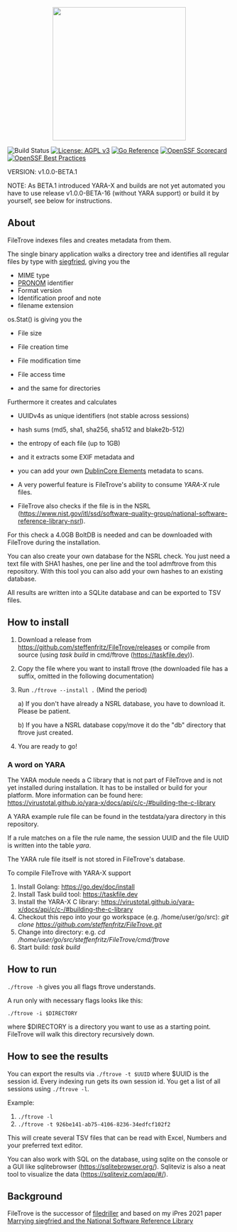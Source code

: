 <p align="center">
<img src="https://github.com/steffenfritz/FileTrove/assets/16431534/b8c1456d-08bb-48bb-afcf-5e99db8466b9" width="300">
</p>




![Build Status](https://github.com/steffenfritz/FileTrove/actions/workflows/buildstatus.yml/badge.svg)
[![License: AGPL v3](https://img.shields.io/badge/License-AGPL_v3-blue.svg)](https://www.gnu.org/licenses/agpl-3.0)
[![Go Reference](https://pkg.go.dev/badge/github.com/steffenfritz/FileTrove.svg)](https://pkg.go.dev/github.com/steffenfritz/FileTrove)
[![OpenSSF Scorecard](https://api.scorecard.dev/projects/github.com/steffenfritz/FileTrove/badge)](https://scorecard.dev/viewer/?uri=github.com/steffenfritz/FileTrove)
[![OpenSSF Best Practices](https://www.bestpractices.dev/projects/8952/badge)](https://www.bestpractices.dev/projects/8952)


VERSION: v1.0.0-BETA.1

NOTE: As BETA.1 introduced YARA-X and builds are not yet automated you have to use release v1.0.0-BETA-16 (without YARA support) or build it by yourself, see below for instructions.


## About

FileTrove indexes files and creates metadata from them.

The single binary application walks a directory tree and identifies all regular files by type with [siegfried](https://github.com/richardlehane/siegfried), giving you the 

* MIME type
* [PRONOM](https://www.nationalarchives.gov.uk/PRONOM/) identifier
* Format version
* Identification proof and note
* filename extension

os.Stat() is giving you the

* File size
* File creation time
* File modification time
* File access time

* and the same for directories


Furthermore it creates and calculates

* UUIDv4s as unique identifiers (not stable across sessions)
* hash sums (md5, sha1, sha256, sha512 and blake2b-512)
* the entropy of each file (up to 1GB)

* and it extracts some EXIF metadata and 
* you can add your own [DublinCore Elements](https://www.dublincore.org/specifications/dublin-core/usageguide/elements/) metadata to scans.


* A very powerful feature is FileTrove's ability to consume *YARA-X* rule files.


* FileTrove also checks if the file is in the NSRL (https://www.nist.gov/itl/ssd/software-quality-group/national-software-reference-library-nsrl).

For this check a 4.0GB BoltDB is needed and can be downloaded with FileTrove during the installation. 

You can also create your own database for the NSRL check. You just need a text file with SHA1 hashes, one per line and the tool admftrove from this repository. With this tool you can also add your own hashes to an existing database.


All results are written into a SQLite database and can be exported to TSV files.


## How to install
1. Download a release from https://github.com/steffenfritz/FileTrove/releases or compile from source (using _task build_ in cmd/ftrove (https://taskfile.dev)).
2. Copy the file where you want to install ftrove (the downloaded file has a suffix, omitted in the following documentation)
3. Run `./ftrove --install .`  (Mind the period)
   
	a) If you don't have already a NSRL database, you have to download it. Please be patient.
    
	b) If you have a NSRL database copy/move it do the "db" directory that ftrove just created.

4. You are ready to go!

### A word on YARA
The YARA module needs a C library that is not part of FileTrove and is not yet installed during installation.
It has to be installed or build for your platform. More information can be found here: https://virustotal.github.io/yara-x/docs/api/c/c-/#building-the-c-library

A YARA example rule file can be found in the testdata/yara directory in this repository.

If a rule matches on a file the rule name, the session UUID and the file UUID is written into the table *yara*.

The YARA rule file itself is not stored in FileTrove's database.


To compile FileTrove with YARA-X support 

1. Install Golang: https://go.dev/doc/install
2. Install Task build tool: https://taskfile.dev
3. Install the YARA-X C library: https://virustotal.github.io/yara-x/docs/api/c/c-/#building-the-c-library
4. Checkout this repo into your go workspace (e.g. /home/user/go/src): _git clone https://github.com/steffenfritz/FileTrove.git_
5. Change into directory: e.g. _cd /home/user/go/src/steffenfritz/FileTrove/cmd/ftrove_
6. Start build: _task build_


## How to run
`./ftrove -h` gives you all flags ftrove understands.

A run only with necessary flags looks like this:

`./ftrove -i $DIRECTORY`

where $DIRECTORY is a directory you want to use as a starting point. FileTrove will walk this directory recursively down.

## How to see the results
You can export the results via `./ftrove -t $UUID` where $UUID is the session id. 
Every indexing run gets its own session id. You get a list of all sessions using `./ftrove -l`. 

Example:

1. `./ftrove -l`
2. `./ftrove -t 926be141-ab75-4106-8236-34edfcf102f2`

This will create several TSV files that can be read with Excel, Numbers and your preferred text editor. 


You can also work with SQL on the database, using sqlite on the console or a GUI like sqlitebrowser (https://sqlitebrowser.org/). Sqliteviz is also a neat tool to visualize the data (https://sqliteviz.com/app/#/).

## Background
FileTrove is the successor of [filedriller](https://github.com/steffenfritz/filedriller) and based on my iPres 2021 paper [Marrying siegfried and the National Software Reference Library](https://phaidra.univie.ac.at/detail/o:1424904)
